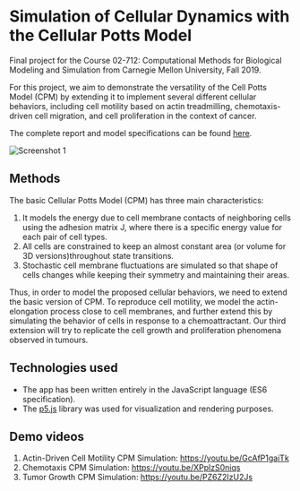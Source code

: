 # Simulation of Cellular Dynamics with the Cellular Potts Model

Final project for the Course 02-712: Computational Methods for Biological Modeling and Simulation from Carnegie Mellon 
University, Fall 2019.

For this project, we aim to demonstrate the versatility of the Cell Potts Model (CPM) by extending it to implement 
several different cellular behaviors, including cell motility based on actin treadmilling, chemotaxis-driven cell migration, and cell proliferation in the context of cancer.

The complete report and model specifications can be found <a href="https://drive.google.com/file/d/13li3Fph4upv7blA_9rAFgvEld-MjQF-R/view" target="_blank">here</a>.

![Screenshot 1](https://cvenegasj.github.io/02712_project/cell_motility_1.png)

## Methods
The basic Cellular Potts Model (CPM) has three main characteristics:
1. It models the energy due to cell membrane contacts of neighboring cells using the adhesion matrix J, where there is a specific energy value for each pair of cell types.
2. All cells are constrained to keep an almost constant area (or volume for 3D versions)throughout state transitions.
3. Stochastic cell membrane fluctuations are simulated so that shape of cells changes while keeping their symmetry and maintaining their areas. 

Thus, in order to model the proposed cellular behaviors, we need to extend the basic version of CPM. To reproduce cell 
motility, we model the actin-elongation process close to cell membranes, and further extend this by simulating the behavior 
of cells in response to a chemoattractant. Our third extension will try to replicate the cell growth and proliferation 
phenomena observed in tumours.

## Technologies used
* The app has been written entirely in the JavaScript language (ES6 specification).
* The [p5.js](http://p5js.org/) library was used for visualization and rendering purposes.

## Demo videos
1. Actin-Driven Cell Motility CPM Simulation: <a href="https://youtu.be/GcAfP1gaiTk" target="_blank">https://youtu.be/GcAfP1gaiTk</a>
2. Chemotaxis CPM Simulation: <a href="https://youtu.be/XPplzS0niqs" target="_blank">https://youtu.be/XPplzS0niqs</a>
3. Tumor Growth CPM Simulation: <a href="https://youtu.be/PZ6Z2IzU2Js" target="_blank">https://youtu.be/PZ6Z2IzU2Js</a>
